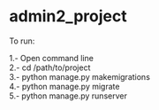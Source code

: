 # admin2_project

To run:

1.- Open command line  <br/>
2.- cd /path/to/project  <br/>
3.- python manage.py makemigrations <br/>
4.- python manage.py migrate <br/>
5.- python manage.py runserver
